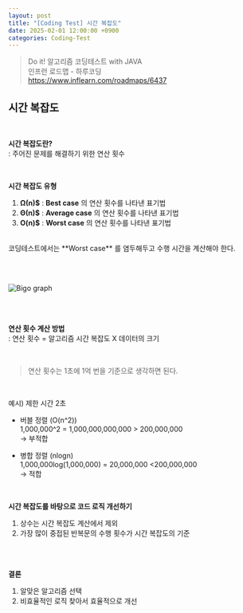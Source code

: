 ```yaml
---
layout: post
title: "[Coding Test] 시간 복잡도"
date: 2025-02-01 12:00:00 +0900
categories: Coding-Test
---
```



> Do it! 알고리즘 코딩테스트 with JAVA <br>
> 인프런 로드맵 - 하루코딩 <br>
> https://www.inflearn.com/roadmaps/6437 <br>


## 시간 복잡도

<br>

**시간 복잡도란?** <br>
: 주어진 문제를 해결하기 위한 연산 횟수 

<br>

**시간 복잡도 유형**

1. **Ω(n)$** : **Best case** 의 연산 횟수를 나타낸 표기법 <br>
2. **Θ(n)$** : **Average case** 의 연산 횟수를 나타낸 표기법<br>
3. **O(n)$** : **Worst case** 의 연산 횟수를 나타낸 표기법<br>

<br>
코딩테스트에서는 **Worst case** 를 염두해두고 수행 시간을 계산해야 한다. 

<br><br>

![Bigo graph](https://he-s3.s3.amazonaws.com/media/uploads/ece920b.png)


<br><br>


**연산 횟수 계산 방법**<br>
: 연산 횟수 = 알고리즘 시간 복잡도 X 데이터의 크기

<br>

> 연산 횟수는 1초에 1억 번을 기준으로 생각하면 된다. 

<br>

예시) 제한 시간 2초
- 버블 정렬 (O(n^2)) <br>
1,000,000^2 = 1,000,000,000,000 > 200,000,000 <br>
-> 부적합

- 병합 정렬 (nlogn) <br>
1,000,000log(1,000,000) = 20,000,000 <200,000,000 <br>
-> 적합 

<br>

**시간 복잡도를 바탕으로 코드 로직 개선하기**

1. 상수는 시간 복잡도 계산에서 제외
2. 가장 많이 중접된 반복문의 수행 횟수가 시간 복잡도의 기준

<br><br>

**결론**

1. 알맞은 알고리즘 선택
2. 비효율적인 로직 찾아서 효율적으로 개선

